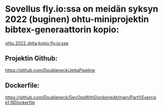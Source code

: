 # Sovellus fly.io:ssa on meidän syksyn 2022 (buginen) ohtu-miniprojektin bibtex-generaattorin kopio:

[ohtu 2022 Jetta kopio fly.io:ssa](https://jettapipeline.fly.dev/)

## Projektin Github:

https://github.com/Doubleneck/JettaPipeline

## Dockerfile:

https://github.com/Doubleneck/DevOpsWithDocker/edit/main/Part1/Exercise1.16Dockerfile



